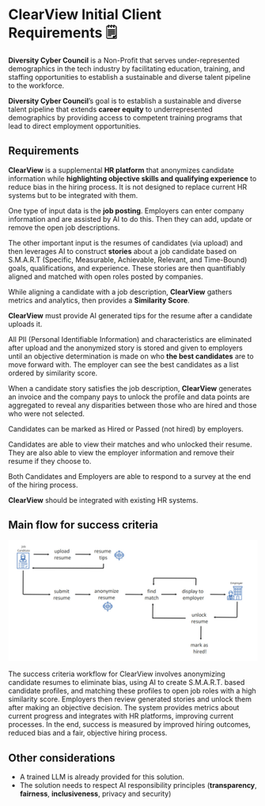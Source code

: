 # ClearView Initial Client Requirements :spiral_notepad:

**Diversity Cyber Council** is a Non-Profit that serves under-represented demographics in the tech industry by facilitating education, training, and staffing opportunities to establish a sustainable and diverse talent pipeline to the workforce.

**Diversity Cyber Council**’s goal is to establish a sustainable and diverse talent pipeline that extends **career equity** to underrepresented demographics by providing access to competent training programs that lead to direct employment opportunities.

## Requirements

**ClearView** is a supplemental **HR platform** that anonymizes candidate information while **highlighting objective skills and qualifying experience** to reduce bias in the hiring process. It is not designed to replace current HR systems but to be integrated with them.

One type of input data is the **job posting**. Employers can enter company information and are assisted by AI to do this. Then they can add, update or remove the open job descriptions.

The other important input is the resumes of candidates (via upload) and then leverages AI to construct **stories** about a job candidate based on S.M.A.R.T (Specific, Measurable, Achievable, Relevant, and Time-Bound) goals, qualifications, and experience.
These stories are then quantifiably aligned and matched with open roles posted by companies.

While aligning a candidate with a job description, **ClearView** gathers metrics and analytics, then provides a **Similarity Score**.

**ClearView** must provide AI generated tips for the resume after a candidate uploads it.

All PII (Personal Identifiable Information) and characteristics are eliminated after upload and the anonymized story is stored and given to employers until an objective determination is made on who **the best candidates** are to move forward with. The employer can see the best candidates as a list ordered by similarity score.

When a candidate story satisfies the job description, **ClearView** generates an invoice and the company pays to unlock the profile and data points are aggregated to reveal any disparities between those who are hired and those who were not selected.

Candidates can be marked as Hired or Passed (not hired) by employers.

Candidates are able to view their matches and who unlocked their resume. They are also able to view the employer information and remove their resume if they choose to.

Both Candidates and Employers are able to respond to a survey at the end of the hiring process.

**ClearView** should be integrated with existing HR systems. 
## Main flow for success criteria
![Workflow diagram](../resources/workflow.png)

The success criteria workflow for ClearView involves anonymizing candidate resumes to eliminate bias, using AI to create S.M.A.R.T. based candidate profiles, and matching these profiles to open job roles with a high similarity score. 
Employers then review generated stories and unlock them after making an objective decision. The system provides metrics about current progress and integrates with HR platforms, improving current processes. In the end, success is measured by improved hiring outcomes, reduced bias and a fair, objective hiring process.

## Other considerations

* A trained LLM is already provided for this solution.
* The solution needs to respect AI responsibility principles (**transparency**, **fairness**, **inclusiveness**, privacy and security)